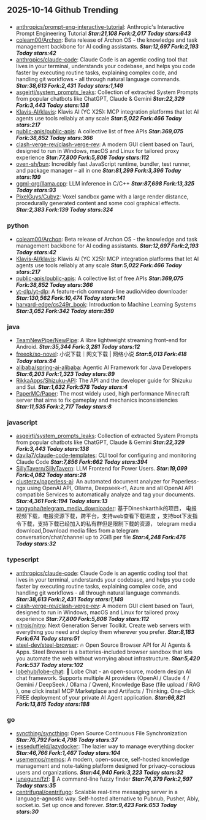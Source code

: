 ## 2025-10-14 Github Trending

### 
* [anthropics/prompt-eng-interactive-tutorial](https://github.com/anthropics/prompt-eng-interactive-tutorial): Anthropic's Interactive Prompt Engineering Tutorial ***Star:21,108 Fork:2,017 Today stars:643***
* [coleam00/Archon](https://github.com/coleam00/Archon): Beta release of Archon OS - the knowledge and task management backbone for AI coding assistants. ***Star:12,697 Fork:2,193 Today stars:42***
* [anthropics/claude-code](https://github.com/anthropics/claude-code): Claude Code is an agentic coding tool that lives in your terminal, understands your codebase, and helps you code faster by executing routine tasks, explaining complex code, and handling git workflows - all through natural language commands. ***Star:38,613 Fork:2,431 Today stars:1,149***
* [asgeirtj/system_prompts_leaks](https://github.com/asgeirtj/system_prompts_leaks): Collection of extracted System Prompts from popular chatbots like ChatGPT, Claude & Gemini ***Star:22,329 Fork:3,443 Today stars:138***
* [Klavis-AI/klavis](https://github.com/Klavis-AI/klavis): Klavis AI (YC X25): MCP integration platforms that let AI agents use tools reliably at any scale ***Star:5,022 Fork:466 Today stars:217***
* [public-apis/public-apis](https://github.com/public-apis/public-apis): A collective list of free APIs ***Star:369,075 Fork:38,852 Today stars:366***
* [clash-verge-rev/clash-verge-rev](https://github.com/clash-verge-rev/clash-verge-rev): A modern GUI client based on Tauri, designed to run in Windows, macOS and Linux for tailored proxy experience ***Star:77,800 Fork:5,808 Today stars:112***
* [oven-sh/bun](https://github.com/oven-sh/bun): Incredibly fast JavaScript runtime, bundler, test runner, and package manager – all in one ***Star:81,299 Fork:3,396 Today stars:199***
* [ggml-org/llama.cpp](https://github.com/ggml-org/llama.cpp): LLM inference in C/C++ ***Star:87,698 Fork:13,325 Today stars:93***
* [PixelGuys/Cubyz](https://github.com/PixelGuys/Cubyz): Voxel sandbox game with a large render distance, procedurally generated content and some cool graphical effects. ***Star:2,383 Fork:139 Today stars:324***

### python
* [coleam00/Archon](https://github.com/coleam00/Archon): Beta release of Archon OS - the knowledge and task management backbone for AI coding assistants. ***Star:12,697 Fork:2,193 Today stars:42***
* [Klavis-AI/klavis](https://github.com/Klavis-AI/klavis): Klavis AI (YC X25): MCP integration platforms that let AI agents use tools reliably at any scale ***Star:5,022 Fork:466 Today stars:217***
* [public-apis/public-apis](https://github.com/public-apis/public-apis): A collective list of free APIs ***Star:369,075 Fork:38,852 Today stars:366***
* [yt-dlp/yt-dlp](https://github.com/yt-dlp/yt-dlp): A feature-rich command-line audio/video downloader ***Star:130,562 Fork:10,474 Today stars:141***
* [harvard-edge/cs249r_book](https://github.com/harvard-edge/cs249r_book): Introduction to Machine Learning Systems ***Star:3,052 Fork:342 Today stars:359***

### java
* [TeamNewPipe/NewPipe](https://github.com/TeamNewPipe/NewPipe): A libre lightweight streaming front-end for Android. ***Star:35,344 Fork:3,281 Today stars:12***
* [freeok/so-novel](https://github.com/freeok/so-novel): 小说下载｜网文下载 | 网络小说 ***Star:5,013 Fork:418 Today stars:84***
* [alibaba/spring-ai-alibaba](https://github.com/alibaba/spring-ai-alibaba): Agentic AI Framework for Java Developers ***Star:6,203 Fork:1,323 Today stars:89***
* [RikkaApps/Shizuku-API](https://github.com/RikkaApps/Shizuku-API): The API and the developer guide for Shizuku and Sui. ***Star:1,632 Fork:578 Today stars:4***
* [PaperMC/Paper](https://github.com/PaperMC/Paper): The most widely used, high performance Minecraft server that aims to fix gameplay and mechanics inconsistencies ***Star:11,535 Fork:2,717 Today stars:8***

### javascript
* [asgeirtj/system_prompts_leaks](https://github.com/asgeirtj/system_prompts_leaks): Collection of extracted System Prompts from popular chatbots like ChatGPT, Claude & Gemini ***Star:22,329 Fork:3,443 Today stars:138***
* [davila7/claude-code-templates](https://github.com/davila7/claude-code-templates): CLI tool for configuring and monitoring Claude Code ***Star:7,856 Fork:662 Today stars:394***
* [SillyTavern/SillyTavern](https://github.com/SillyTavern/SillyTavern): LLM Frontend for Power Users. ***Star:19,099 Fork:4,082 Today stars:28***
* [clusterzx/paperless-ai](https://github.com/clusterzx/paperless-ai): An automated document analyzer for Paperless-ngx using OpenAI API, Ollama, Deepseek-r1, Azure and all OpenAI API compatible Services to automatically analyze and tag your documents. ***Star:4,361 Fork:194 Today stars:13***
* [tangyoha/telegram_media_downloader](https://github.com/tangyoha/telegram_media_downloader): 基于Dineshkarthik的项目， 电报视频下载，电报资源下载，跨平台，支持web查看下载进度 ，支持bot下发指令下载，支持下载已经加入的私有群但是限制下载的资源， telegram media download,Download media files from a telegram conversation/chat/channel up to 2GiB per file ***Star:4,248 Fork:476 Today stars:32***

### typescript
* [anthropics/claude-code](https://github.com/anthropics/claude-code): Claude Code is an agentic coding tool that lives in your terminal, understands your codebase, and helps you code faster by executing routine tasks, explaining complex code, and handling git workflows - all through natural language commands. ***Star:38,613 Fork:2,431 Today stars:1,149***
* [clash-verge-rev/clash-verge-rev](https://github.com/clash-verge-rev/clash-verge-rev): A modern GUI client based on Tauri, designed to run in Windows, macOS and Linux for tailored proxy experience ***Star:77,800 Fork:5,808 Today stars:112***
* [nitrojs/nitro](https://github.com/nitrojs/nitro): Next Generation Server Toolkit. Create web servers with everything you need and deploy them wherever you prefer. ***Star:8,183 Fork:674 Today stars:51***
* [steel-dev/steel-browser](https://github.com/steel-dev/steel-browser): 🔥 Open Source Browser API for AI Agents & Apps. Steel Browser is a batteries-included browser sandbox that lets you automate the web without worrying about infrastructure. ***Star:5,420 Fork:537 Today stars:102***
* [lobehub/lobe-chat](https://github.com/lobehub/lobe-chat): 🤯 Lobe Chat - an open-source, modern design AI chat framework. Supports multiple AI providers (OpenAI / Claude 4 / Gemini / DeepSeek / Ollama / Qwen), Knowledge Base (file upload / RAG ), one click install MCP Marketplace and Artifacts / Thinking. One-click FREE deployment of your private AI Agent application. ***Star:66,821 Fork:13,815 Today stars:188***

### go
* [syncthing/syncthing](https://github.com/syncthing/syncthing): Open Source Continuous File Synchronization ***Star:76,792 Fork:4,798 Today stars:37***
* [jesseduffield/lazydocker](https://github.com/jesseduffield/lazydocker): The lazier way to manage everything docker ***Star:46,766 Fork:1,467 Today stars:104***
* [usememos/memos](https://github.com/usememos/memos): A modern, open-source, self-hosted knowledge management and note-taking platform designed for privacy-conscious users and organizations. ***Star:44,940 Fork:3,223 Today stars:32***
* [junegunn/fzf](https://github.com/junegunn/fzf): 🌸 A command-line fuzzy finder ***Star:74,379 Fork:2,597 Today stars:35***
* [centrifugal/centrifugo](https://github.com/centrifugal/centrifugo): Scalable real-time messaging server in a language-agnostic way. Self-hosted alternative to Pubnub, Pusher, Ably, socket.io. Set up once and forever. ***Star:9,423 Fork:653 Today stars:30***
